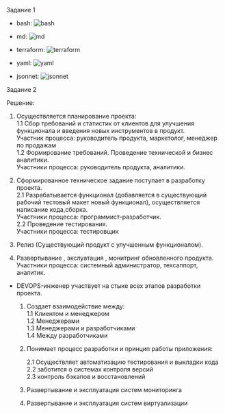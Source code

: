 Задание 1


* bash: ![bash](https://github.com/deadmorouse/study/assets/49486347/64aad472-4761-4050-9fdf-736649ed8534)


* md:  ![md](https://github.com/deadmorouse/study/assets/49486347/415d1f66-29e9-411f-89ba-dfbbc30f78f0)


* terraform: ![terraform](https://github.com/deadmorouse/study/assets/49486347/ef3c061f-7495-47e6-a208-1a8e7deb3f4e)


* yaml: ![yaml](https://github.com/deadmorouse/study/assets/49486347/616a1d20-bd9c-486c-88a1-f31fbc45afb7)


* jsonnet: ![jsonnet](https://github.com/deadmorouse/study/assets/49486347/409b9f1c-04aa-49a5-8474-eba4b7b32be0)



Задание 2

 Решение:

 1)  Осуществляется планирование проекта:  
    1.1  Сбор требований и статистик от клиентов для улучшения функционала и введения новых инструментов в продукт.  
      Участник процесса: руководитель продукта, маркетолог, менеджер по продажам  
    1.2  Формирование требований. Проведение технической и бизнес аналитики.  
      Участники процесса: руководитель продукта, аналитики.  
 
 2)  Сформированное техническое задание поступает в разработку проекта.  
    2.1 Разрабатывается функционал (добавляется в существующий рабочий тестовый макет новый функционал), осуществляется написание кода,сборка.  
      Участники процесса: программист-разработчик.  
    2.2 Проведение тестирования.  
       Участники процесса: тестировщик  
  
  3)  Релиз (Существующий продукт с улучшенным функционалом).

  4)  Развертывание , экслуатация , монитринг обновленного продукта.  
     Участники процесса: системный администратор, техсаппорт, аналитик.  


* DEVOPS-инженер участвует на стыке всех этапов разработки проекта.
  
  1. Создает взаимодействие между:  
       1.1 Клиентом и менеджером  
       1.2 Менеджерами  
       1.3 Менеджерами и разработчиками  
       1.4 Между разработчиками  

  2.  Понимает процесс разработки и принцип работы приложения:  
  
       2.1 Осуществляет автоматизацию тестирования и выкладки кода  
       2.2 заботится о системах контроля версий  
       2.3 контроль бэкапов и восстановлений  
      
  3. Развертывание и эксплуатация систем мониторинга  
  4.   Развертывание и эксплуатация систем виртуализации      
